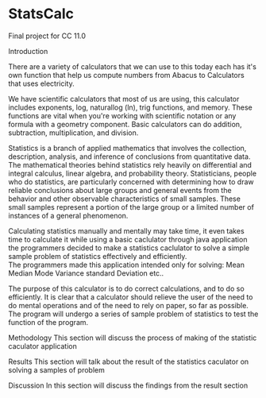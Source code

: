 # StatsCalc
Final project for CC 11.0

Introduction

There are a variety of calculators that we can use to this today
each has it's own function that help us compute numbers
from Abacus to Calculators that uses electricity.

We have scientific calculators that most of us are using,
this calculator includes exponents, log, naturallog (ln), trig functions, and memory. 
These functions are vital when you're working with scientific notation or any formula with a geometry component. Basic calculators can do addition, subtraction, multiplication, and division.

Statistics is a branch of applied mathematics that involves the collection, description, analysis, and inference of conclusions from quantitative data. The mathematical theories behind statistics rely heavily on differential and integral calculus, linear algebra, and probability theory. Statisticians, people who do statistics, are particularly concerned with determining how to draw reliable conclusions about large groups and general events from the behavior and other observable characteristics of small samples. These small samples represent a portion of the large group or a limited number of instances of a general phenomenon.

Calculating statistics manually and mentally may take time, it even takes time to calculate it while using a basic caclulator 
through java application 
the programmers decided to make a statistics caclulator to solve a simple sample problem of statistics effectively and efficiently.  
The programmers made this application intended only for solving:
Mean
Median
Mode
Variance
standard Deviation
etc..

The purpose of this calculator is to do correct calculations, and to do so efficiently. It is clear that a calculator should relieve the user of the need to do mental operations and of the need to rely on paper, so far as possible.
The program will undergo a series of sample problem of statistics to test the function of the program.


Methodology
This section will discuss the process of making of the statistic caculator application

Results
This section will talk about the result of the statistics caculator on solving a samples of problem

Discussion
In this section will discuss the findings from the result section

